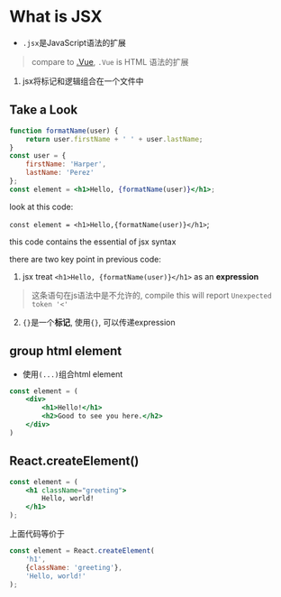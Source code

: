 # What is JSX

- `.jsx`是JavaScript语法的扩展

> compare to [.Vue](Vue.md), `.Vue` is HTML 语法的扩展

1. jsx将标记和逻辑组合在一个文件中

## Take a Look

```jsx
function formatName(user) {
    return user.firstName + ' ' + user.lastName;
}
const user = {
    firstName: 'Harper',
    lastName: 'Perez'
};
const element = <h1>Hello, {formatName(user)}</h1>;
```

look at this code: 

`const element = <h1>Hello,{formatName(user)}</h1>`;

this code contains the essential of jsx syntax

there are two key point in previous code:

1. jsx treat `<h1>Hello, {formatName(user)}</h1>` as an **expression**

> 这条语句在js语法中是不允许的, compile this will report `Unexpected token '<'`

2. `{}`是一个**标记**, 使用`{}`, 可以传递expression

## group html element

- 使用`(...)`组合html element

```jsx
const element = (
    <div>
        <h1>Hello!</h1>
        <h2>Good to see you here.</h2>
    </div>
)
```

## React.createElement()

```jsx
const element = (
    <h1 className="greeting">
        Hello, world!
    </h1>
);
```

上面代码等价于

```jsx
const element = React.createElement(
    'h1',
    {className: 'greeting'},
    'Hello, world!'
);
```
```

